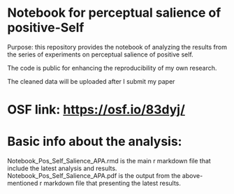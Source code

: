 # Notebook for perceptual salience of positive-Self

Purpose: this repository provides the notebook of analyzing the results from the series of experiments on perceptual salience of positive self. 

The code is public for enhancing the reproducibility of my own research.

The cleaned data will be uploaded after I submit my paper

# OSF link: https://osf.io/83dyj/

# Basic info about the analysis:

Notebook_Pos_Self_Salience_APA.rmd is the main r markdown file that include the latest analysis and results. 
Notebook_Pos_Self_Salience_APA.pdf is the output from the above-mentioned r markdown file that presenting the latest results.